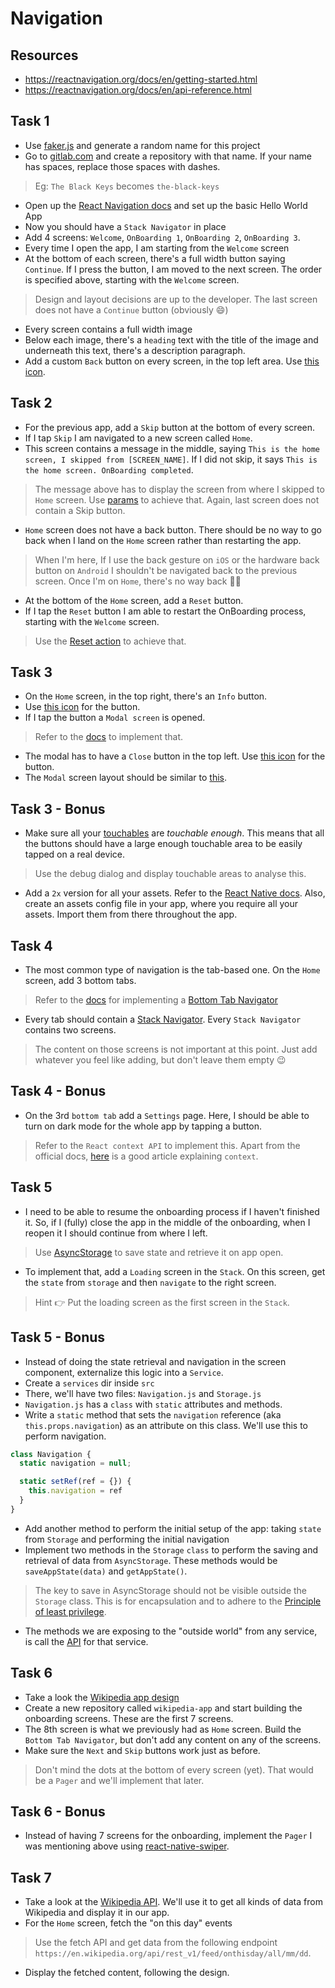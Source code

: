 # Navigation

## Resources
- https://reactnavigation.org/docs/en/getting-started.html
- https://reactnavigation.org/docs/en/api-reference.html

## Task 1
- Use [faker.js](https://github.com/marak/Faker.js/) and generate a random name for this project
- Go to [gitlab.com](https://gitlab.com/) and create a repository with that name. If your name has spaces, replace those spaces with dashes.

> Eg: `The Black Keys` becomes `the-black-keys`

- Open up the [React Navigation docs](https://reactnavigation.org/docs/en/getting-started.html) and set up the basic Hello World App
- Now you should have a `Stack Navigator` in place
- Add 4 screens: `Welcome`, `OnBoarding 1`, `OnBoarding 2`, `OnBoarding 3`.
- Every time I open the app, I am starting from the `Welcome` screen
- At the bottom of each screen, there's a full width button saying `Continue`. If I press the button, I am moved to the next screen. The order is specified above, starting with the `Welcome` screen.

> Design and layout decisions are up to the developer.
> The last screen does not have a `Continue` button (obviously 😄)

- Every screen contains a full width image
- Below each image, there's a `heading` text with the title of the image and underneath this text, there's a description paragraph.
- Add a custom `Back` button on every screen, in the top left area. Use [this icon](https://www.flaticon.com/free-icon/back-button_93634).

## Task 2
- For the previous app, add a `Skip` button at the bottom of every screen.
- If I tap `Skip` I am navigated to a new screen called `Home`.
- This screen contains a message in the middle, saying `This is the home screen, I skipped from [SCREEN_NAME]`. If I did not skip, it says `This is the home screen. OnBoarding completed`.
> The message above has to display the screen from where I skipped to `Home` screen. Use [params](https://reactnavigation.org/docs/en/params.html) to achieve that. Again, last screen does not contain a Skip button.

- `Home` screen does not have a back button. There should be no way to go back when I land on the `Home` screen rather than restarting the app.

> When I'm here, If I use the back gesture on `iOS` or the hardware back button on `Android` I shouldn't be navigated back to the previous screen. Once I'm on `Home`, there's no way back 🙅‍♂️

- At the bottom of the `Home` screen, add a `Reset` button.
- If I tap the `Reset` button I am able to restart the OnBoarding process, starting with the `Welcome` screen.

> Use the [Reset action](https://reactnavigation.org/docs/en/stack-actions.html) to achieve that.

## Task 3
- On the `Home` screen, in the top right, there's an `Info` button.
- Use [this icon](https://www.flaticon.com/free-icon/information_906794#term=question&page=1&position=3) for the button.
- If I tap the button a `Modal screen` is opened.

> Refer to the [docs](https://reactnavigation.org/docs/en/modal.html) to implement that.

- The modal has to have a `Close` button in the top left. Use [this icon](https://www.flaticon.com/free-icon/cancel-music_70460#term=close&page=1&position=13) for the button.
- The `Modal` screen layout should be similar to [this](https://www.figma.com/file/kDwCYEiq5GXNVYCpC2GNkA/React-Navigation-Task-3?node-id=0%3A1).

## Task 3 - Bonus
- Make sure all your [touchables](https://facebook.github.io/react-native/docs/handling-touches#touchables) are *touchable enough*. This means that all the buttons should have a large enough touchable area to be easily tapped on a real device.

> Use the debug dialog and display touchable areas to analyse this.

- Add a `2x` version for all your assets. Refer to the [React Native docs](https://facebook.github.io/react-native/docs/images). Also, create an assets config file in your app, where you require all your assets. Import them from there throughout the app.

## Task 4
- The most common type of navigation is the tab-based one. On the `Home` screen, add 3 bottom tabs.

> Refer to the [docs](https://reactnavigation.org/docs/en/tab-based-navigation.html) for implementing a [Bottom Tab Navigator](https://reactnavigation.org/docs/en/bottom-tab-navigator.html)

- Every tab should contain a [Stack Navigator](https://reactnavigation.org/docs/en/stack-navigator.html). Every `Stack Navigator` contains two screens.

> The content on those screens is not important at this point. Just add whatever you feel like adding, but don't leave them empty 😉

## Task 4 - Bonus
- On the 3rd `bottom tab` add a `Settings` page. Here, I should be able to turn on dark mode for the whole app by tapping a button.

> Refer to the `React context API` to implement this. Apart from the official docs, [here](https://dev.to/sunnysingh/sharing-state-using-reacts-context-api-3623) is a good article explaining `context`.

## Task 5
- I need to be able to resume the onboarding process if I haven't finished it. So, if I (fully) close the app in the middle of the onboarding, when I reopen it I should continue from where I left.

> Use [AsyncStorage](https://github.com/react-native-community/async-storage/tree/LEGACY) to save state and retrieve it on app open.

- To implement that, add a `Loading` screen in the `Stack`. On this screen, get the `state` from `storage` and then `navigate` to the right screen.

> Hint 👉 Put the loading screen as the first screen in the `Stack`.

## Task 5 - Bonus
- Instead of doing the state retrieval and navigation in the screen component, externalize this logic into a `Service`.
- Create a `services` dir inside `src`
- There, we'll have two files: `Navigation.js` and `Storage.js`
- `Navigation.js` has a `class` with `static` attributes and methods.
- Write a `static` method that sets the `navigation` reference (aka `this.props.navigation`) as an attribute on this class. We'll use this to perform navigation.

```js
class Navigation {
  static navigation = null;

  static setRef(ref = {}) {
    this.navigation = ref
  }
}
```
- Add another method to perform the initial setup of the app: taking `state` from `Storage` and performing the initial navigation
- Implement two methods in the `Storage` `class` to perform the saving and retrieval of data from `AsyncStorage`. These methods would be `saveAppState(data)` and `getAppState()`.
> The key to save in AsyncStorage should not be visible outside the `Storage` class. This is for encapsulation and to adhere to the [Principle of least privilege](https://en.wikipedia.org/wiki/Principle_of_least_privilege).
- The methods we are exposing to the "outside world" from any service, is call the [API](https://en.wikipedia.org/wiki/Application_programming_interface) for that service.

## Task 6
- Take a look the [Wikipedia app design](https://mobbin.design/apps/wikipedia)
- Create a new repository called `wikipedia-app` and start building the onboarding screens. These are the first 7 screens.
- The 8th screen is what we previously had as `Home` screen. Build the `Bottom Tab Navigator`, but don't add any content on any of the screens.
- Make sure the `Next` and `Skip` buttons work just as before.

> Don't mind the dots at the bottom of every screen (yet). That would be a `Pager` and we'll implement that later.

## Task 6 - Bonus
- Instead of having 7 screens for the onboarding, implement the `Pager` I was mentioning above using [react-native-swiper](https://github.com/leecade/react-native-swiper).

## Task 7
- Take a look at the [Wikipedia API](https://en.wikipedia.org/api/rest_v1/). We'll use it to get all kinds of data from Wikipedia and display it in our app.
- For the `Home` screen, fetch the "on this day" events

> Use the fetch API and get data from the following endpoint `https://en.wikipedia.org/api/rest_v1/feed/onthisday/all/mm/dd`.

- Display the fetched content, following the design.
